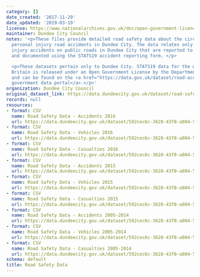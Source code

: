 ```yaml
---
category: []
date_created: '2017-11-29'
date_updated: '2019-03-19'
license: https://www.nationalarchives.gov.uk/doc/open-government-licence/version/3/
maintainer: Dundee City Council
notes: '<p>These files provide detailed road safety data about the circumstances of
  personal injury road accidents in Dundee City. The data relates only to personal
  injury accidents on public roads in Dundee City that are reported to the police
  and documented using the STATS19 accident reporting form. </p>

  <p>These datasets pertain only to Dundee City. STATS19 data for the whole of Great
  Britain is released under an Open Government License by the Department for Transport
  and can be found on the <a href="https://data.gov.uk/dataset/road-accidents-safety-data">UK
  government data portal</a>.</p>'
organization: Dundee City Council
original_dataset_link: https://data.dundeecity.gov.uk/dataset/road-safety-data
records: null
resources:
- format: CSV
  name: Road Safety Data - Accidents 2016
  url: https://data.dundeecity.gov.uk/dataset/592cec6c-3628-43f8-a804-57144668e12f/resource/c3e7a3fc-5e81-4010-994d-93077c543721/download/road-safety-data-accidents-2016.csv
- format: CSV
  name: Road Safety Data - Vehicles 2016
  url: https://data.dundeecity.gov.uk/dataset/592cec6c-3628-43f8-a804-57144668e12f/resource/89151e52-5ffa-41c9-956b-bfda618fc511/download/road-safety-data-vehicles-2016.csv
- format: CSV
  name: Road Safety Data - Casualties 2016
  url: https://data.dundeecity.gov.uk/dataset/592cec6c-3628-43f8-a804-57144668e12f/resource/c2eaf77a-abb4-4096-8d5b-a09a698b4a51/download/road-safety-data-casualties-2016.csv
- format: CSV
  name: Road Safety Data - Accidents 2015
  url: https://data.dundeecity.gov.uk/dataset/592cec6c-3628-43f8-a804-57144668e12f/resource/7cff308e-2916-4702-8a1c-1d65579a4f52/download/road-safety-data-accidents-2015-.csv
- format: CSV
  name: Road Safety Data - Vehicles 2015
  url: https://data.dundeecity.gov.uk/dataset/592cec6c-3628-43f8-a804-57144668e12f/resource/0b6402ca-7d34-47c4-b951-a85716c04d0e/download/road-safety-data-vehicles-2015-.csv
- format: CSV
  name: Road Safety Data - Casualties 2015
  url: https://data.dundeecity.gov.uk/dataset/592cec6c-3628-43f8-a804-57144668e12f/resource/4cb170f4-07ef-489e-9d49-7d792803312a/download/road-safety-data-casualties-2015-.csv
- format: CSV
  name: Road Safety Data - Accidents 2005-2014
  url: https://data.dundeecity.gov.uk/dataset/592cec6c-3628-43f8-a804-57144668e12f/resource/6eeb1c88-178b-489e-a017-60d0431d6355/download/road-safety-data-accidents-2005-2014-.csv
- format: CSV
  name: Road Safety Data - Vehicles 2005-2014
  url: https://data.dundeecity.gov.uk/dataset/592cec6c-3628-43f8-a804-57144668e12f/resource/a7a76e52-ef72-42c1-8467-277a09da9e72/download/road-safety-data-vehicles-2005-2014-.csv
- format: CSV
  name: Road Safety Data - Casualties 2005-2014
  url: https://data.dundeecity.gov.uk/dataset/592cec6c-3628-43f8-a804-57144668e12f/resource/25d1b68c-62d7-4c4b-ab88-2199cbb6abff/download/road-safety-data-casualties-2005-2014-.csv
schema: default
title: Road Safety Data
---
```

